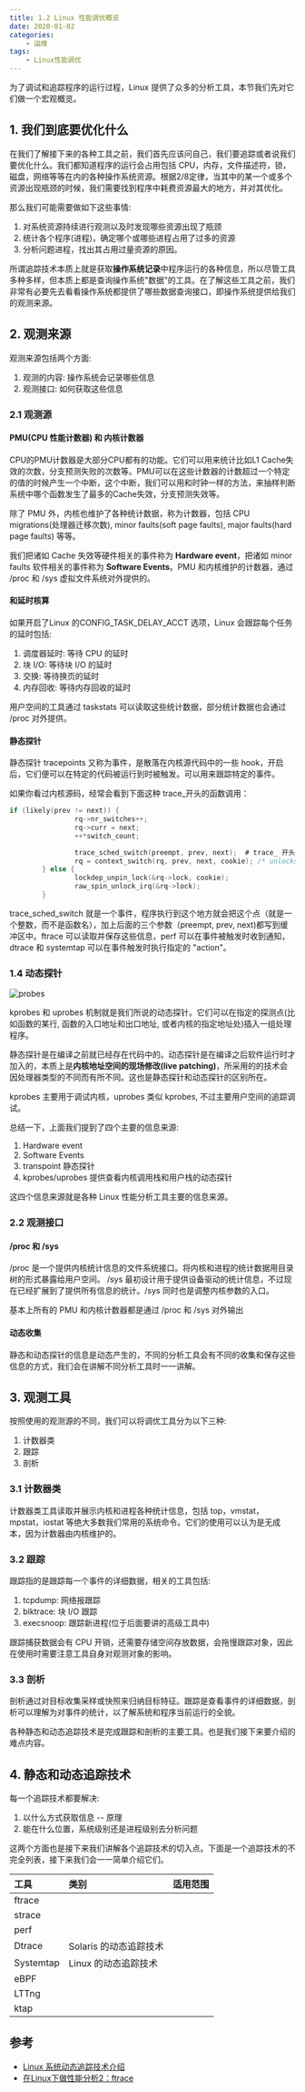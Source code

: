 ```yaml
---
title: 1.2 Linux 性能调优概览
date: 2020-01-02
categories:
    - 运维
tags:
    - Linux性能调优
---
```


为了调试和追踪程序的运行过程，Linux 提供了众多的分析工具，本节我们先对它们做一个宏观概览。
<!-- more -->

## 1. 我们到底要优化什么

在我们了解接下来的各种工具之前，我们首先应该问自己，我们要追踪或者说我们要优化什么。我们都知道程序的运行会占用包括 CPU，内存，文件描述符，锁，磁盘，网络等等在内的各种操作系统资源。根据2/8定律，当其中的某一个或多个资源出现瓶颈的时候，我们需要找到程序中耗费资源最大的地方，并对其优化。

那么我们可能需要做如下这些事情:
1. 对系统资源持续进行观测以及时发现哪些资源出现了瓶颈
2. 统计各个程序(进程)，确定哪个或哪些进程占用了过多的资源
3. 分析问题进程，找出其占用过量资源的原因。

所谓追踪技术本质上就是获取**操作系统记录**中程序运行的各种信息，所以尽管工具多种多样，但本质上都是查询操作系统"数据"的工具。在了解这些工具之前，我们非常有必要先去看看操作系统都提供了哪些数据查询接口，即操作系统提供给我们的观测来源。

## 2. 观测来源
观测来源包括两个方面:
1. 观测的内容: 操作系统会记录哪些信息
2. 观测接口: 如何获取这些信息

### 2.1 观测源
#### PMU(CPU 性能计数器) 和 内核计数器
CPU的PMU计数器是大部分CPU都有的功能。它们可以用来统计比如L1 Cache失效的次数，分支预测失败的次数等。PMU可以在这些计数器的计数超过一个特定的值的时候产生一个中断，这个中断，我们可以用和时钟一样的方法，来抽样判断系统中哪个函数发生了最多的Cache失效，分支预测失效等。

除了 PMU 外，内核也维护了各种统计数据，称为计数器，包括 CPU migrations(处理器迁移次数), minor faults(soft page faults), major faults(hard page faults) 等等。

我们把诸如 Cache 失效等硬件相关的事件称为 **Hardware event**，把诸如 minor faults 软件相关的事件称为 **Software Events**。PMU 和内核维护的计数器，通过 /proc 和 /sys 虚拟文件系统对外提供的。

#### 和延时核算
如果开启了Linux 的CONFIG_TASK_DELAY_ACCT 选项，Linux 会跟踪每个任务的延时包括:
1. 调度器延时: 等待 CPU 的延时
2. 块 I/O: 等待块 I/O 的延时
3. 交换: 等待换页的延时
4. 内存回收: 等待内存回收的延时

用户空间的工具通过 taskstats 可以读取这些统计数据，部分统计数据也会通过 /proc 对外提供。

#### 静态探针
静态探针 tracepoints 又称为事件，是散落在内核源代码中的一些 hook，开启后，它们便可以在特定的代码被运行到时被触发。可以用来跟踪特定的事件。

如果你看过内核源码，经常会看到下面这种 trace_开头的函数调用：
```c
if (likely(prev != next)) {
                rq->nr_switches++;
                rq->curr = next;
                ++*switch_count;

                trace_sched_switch(preempt, prev, next);  # trace_ 开头的函数调用
                rq = context_switch(rq, prev, next, cookie); /* unlocks the rq */
        } else {
                lockdep_unpin_lock(&rq->lock, cookie);
                raw_spin_unlock_irq(&rq->lock);
        }
```

trace_sched_switch 就是一个事件，程序执行到这个地方就会把这个点（就是一个整数，而不是函数名），加上后面的三个参数（preempt, prev, next)都写到缓冲区中。ftrace 可以读取并保存这些信息，perf 可以在事件被触发时收到通知，dtrace 和 systemtap 可以在事件触发时执行指定的 "action"。


### 1.4 动态探针
![probes](/images/linux_pf/linux-probes.png)

kprobes 和 uprobes 机制就是我们所说的动态探针。它们可以在指定的探测点(比如函数的某行, 函数的入口地址和出口地址, 或者内核的指定地址处)插入一组处理程序。

静态探针是在编译之前就已经存在代码中的。动态探针是在编译之后软件运行时才加入的，本质上是**内核地址空间的现场修改(live patching)**，所采用的的技术会因处理器类型的不同而有所不同。这也是静态探针和动态探针的区别所在。

kprobes 主要用于调试内核，uprobes 类似 kprobes, 不过主要用户空间的追踪调试。

总结一下，上面我们提到了四个主要的信息来源:
1. Hardware event
2. Software Events
3. transpoint 静态探针
4. kprobes/uprobes 提供查看内核调用栈和用户栈的动态探针

这四个信息来源就是各种 Linux 性能分析工具主要的信息来源。

### 2.2 观测接口
#### /proc 和 /sys
/proc 是一个提供内核统计信息的文件系统接口。将内核和进程的统计数据用目录树的形式暴露给用户空间。
/sys 最初设计用于提供设备驱动的统计信息，不过现在已经扩展到了提供所有信息的统计。/sys 同时也是调整内核参数的入口。

基本上所有的 PMU 和内核计数器都是通过 /proc 和 /sys 对外输出

#### 动态收集
静态和动态探针的信息是动态产生的，不同的分析工具会有不同的收集和保存这些信息的方式，我们会在讲解不同分析工具时一一讲解。

## 3. 观测工具
按照使用的观测源的不同，我们可以将调优工具分为以下三种:
1. 计数器类
2. 跟踪
3. 剖析

### 3.1 计数器类
计数器类工具读取并展示内核和进程各种统计信息，包括 top，vmstat，mpstat，iostat 等绝大多数我们常用的系统命令。它们的使用可以认为是无成本，因为计数器由内核维护的。

### 3.2 跟踪
跟踪指的是跟踪每一个事件的详细数据，相关的工具包括: 
1. tcpdump: 网络报跟踪
2. blktrace: 块 I/O 跟踪
3. execsnoop: 跟踪新进程(位于后面要讲的高级工具中)

跟踪捕获数据会有 CPU 开销，还需要存储空间存放数据，会拖慢跟踪对象，因此在使用时需要注意工具自身对观测对象的影响。

### 3.3 剖析
剖析通过对目标收集采样或快照来归纳目标特征。跟踪是查看事件的详细数据，剖析可以理解为对事件的统计，以了解系统和程序当前运行的全貌。

各种静态和动态追踪技术是完成跟踪和剖析的主要工具。也是我们接下来要介绍的难点内容。

## 4. 静态和动态追踪技术
每一个追踪技术都要解决:
1. 以什么方式获取信息 -- 原理
3. 能在什么位置，系统级别还是进程级别去分析问题

这两个方面也是接下来我们讲解各个追踪技术的切入点。下面是一个追踪技术的不完全列表，接下来我们会一一简单介绍它们。

|工具|类别|适用范围|
|:---|:---|:---|
|ftrace|||
|strace|||
|perf|||
|Dtrace|Solaris 的动态追踪技术||
|Systemtap|Linux 的动态追踪技术||
|eBPF|||
|LTTng|||
|ktap|||

## 参考
- [Linux 系统动态追踪技术介绍](https://blog.arstercz.com/introduction_to_linux_dynamic_tracing/)
- [在Linux下做性能分析2：ftrace](https://zhuanlan.zhihu.com/p/22130013)